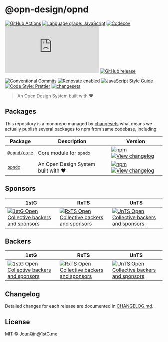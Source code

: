 # @opn-design/opnd

[![GitHub Actions](https://github.com/opn-design/opnd/workflows/CI/badge.svg)](https://github.com/opn-design/opnd/actions/workflows/ci.yml)
[![Language grade: JavaScript](https://img.shields.io/lgtm/grade/javascript/g/opn-design/opnd.svg?logo=lgtm&logoWidth=18)](https://lgtm.com/projects/g/opn-design/opnd/context:javascript)
[![Codecov](https://img.shields.io/codecov/c/gh/opn-design/opnd)](https://codecov.io/gh/opn-design/opnd)
[![type-coverage](https://img.shields.io/badge/dynamic/json.svg?label=type-coverage&prefix=%E2%89%A5&suffix=%&query=$.typeCoverage.atLeast&uri=https%3A%2F%2Fraw.githubusercontent.com%2Fopn-design%2Fopnd%2Fmain%2Fpackage.json)](https://github.com/plantain-00/type-coverage)
[![GitHub release](https://img.shields.io/github/release/opn-design/opnd)](https://github.com/opn-design/opnd/releases)

[![Conventional Commits](https://img.shields.io/badge/conventional%20commits-1.0.0-yellow.svg)](https://conventionalcommits.org)
[![Renovate enabled](https://img.shields.io/badge/renovate-enabled-brightgreen.svg)](https://renovatebot.com/)
[![JavaScript Style Guide](https://img.shields.io/badge/code_style-standard-brightgreen.svg)](https://standardjs.com)
[![Code Style: Prettier](https://img.shields.io/badge/code_style-prettier-ff69b4.svg)](https://github.com/prettier/prettier)
[![changesets](https://img.shields.io/badge/maintained%20with-changesets-176de3.svg)](https://github.com/atlassian/changesets)

> An Open Design System built with ❤️

## Packages

This repository is a monorepo managed by [changesets][] what means we actually publish several packages to npm from same codebase, including:

| Package                              | Description                         | Version                                                                                                                                                                                                            |
| ------------------------------------ | ----------------------------------- | ------------------------------------------------------------------------------------------------------------------------------------------------------------------------------------------------------------------ |
| [`@opnd/core`](/packages/@opnd/core) | Core module for `opndx`             | [![npm](https://img.shields.io/npm/v/@opnd/core.svg)](https://www.npmjs.com/package/@opnd/core) [![View changelog](https://img.shields.io/badge/changelog-explore-brightgreen)](https://changelogs.xyz/@opnd/core) |
| [`opndx`](/packages/opndx)           | An Open Design System built with ❤️ | [![npm](https://img.shields.io/npm/v/opndx.svg)](https://www.npmjs.com/package/opndx) [![View changelog](https://img.shields.io/badge/changelog-explore-brightgreen)](https://changelogs.xyz/opndx)                |

## Sponsors

| 1stG                                                                                                                               | RxTS                                                                                                                               | UnTS                                                                                                                               |
| ---------------------------------------------------------------------------------------------------------------------------------- | ---------------------------------------------------------------------------------------------------------------------------------- | ---------------------------------------------------------------------------------------------------------------------------------- |
| [![1stG Open Collective backers and sponsors](https://opencollective.com/1stG/organizations.svg)](https://opencollective.com/1stG) | [![RxTS Open Collective backers and sponsors](https://opencollective.com/rxts/organizations.svg)](https://opencollective.com/rxts) | [![UnTS Open Collective backers and sponsors](https://opencollective.com/unts/organizations.svg)](https://opencollective.com/unts) |

## Backers

| 1stG                                                                                                                             | RxTS                                                                                                                             | UnTS                                                                                                                             |
| -------------------------------------------------------------------------------------------------------------------------------- | -------------------------------------------------------------------------------------------------------------------------------- | -------------------------------------------------------------------------------------------------------------------------------- |
| [![1stG Open Collective backers and sponsors](https://opencollective.com/1stG/individuals.svg)](https://opencollective.com/1stG) | [![RxTS Open Collective backers and sponsors](https://opencollective.com/rxts/individuals.svg)](https://opencollective.com/rxts) | [![UnTS Open Collective backers and sponsors](https://opencollective.com/unts/individuals.svg)](https://opencollective.com/unts) |

## Changelog

Detailed changes for each release are documented in [CHANGELOG.md](./CHANGELOG.md).

## License

[MIT][] © [JounQin][]@[1stG.me][]

[1stg.me]: https://www.1stg.me
[changesets]: https://GitHub.com/atlassian/changesets
[jounqin]: https://GitHub.com/JounQin
[mit]: http://opensource.org/licenses/MIT
